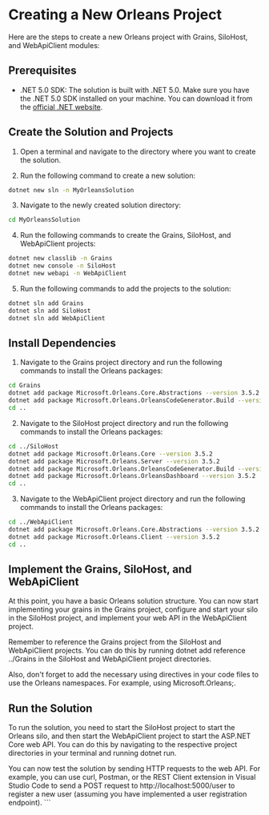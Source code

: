 # Creating a New Orleans Project

Here are the steps to create a new Orleans project with Grains, SiloHost, and WebApiClient modules:

## Prerequisites

- .NET 5.0 SDK: The solution is built with .NET 5.0. Make sure you have the .NET 5.0 SDK installed on your machine. You can download it from the [official .NET website](https://dotnet.microsoft.com/download).

## Create the Solution and Projects

1. Open a terminal and navigate to the directory where you want to create the solution.

2. Run the following command to create a new solution:

```sh
dotnet new sln -n MyOrleansSolution
```

3. Navigate to the newly created solution directory:

```sh
cd MyOrleansSolution
```

4. Run the following commands to create the Grains, SiloHost, and WebApiClient projects:


```sh
dotnet new classlib -n Grains
dotnet new console -n SiloHost
dotnet new webapi -n WebApiClient
```

5. Run the following commands to add the projects to the solution:

```sh
dotnet sln add Grains
dotnet sln add SiloHost
dotnet sln add WebApiClient
```

## Install Dependencies

1. Navigate to the Grains project directory and run the following commands to install the Orleans packages:

```sh
cd Grains
dotnet add package Microsoft.Orleans.Core.Abstractions --version 3.5.2
dotnet add package Microsoft.Orleans.OrleansCodeGenerator.Build --version 3.5.2
cd ..
```

2. Navigate to the SiloHost project directory and run the following commands to install the Orleans packages:

```sh
cd ../SiloHost
dotnet add package Microsoft.Orleans.Core --version 3.5.2
dotnet add package Microsoft.Orleans.Server --version 3.5.2
dotnet add package Microsoft.Orleans.OrleansCodeGenerator.Build --version 3.5.2
dotnet add package Microsoft.Orleans.OrleansDashboard --version 3.5.2
cd ..
```

3. Navigate to the WebApiClient project directory and run the following commands to install the Orleans packages:

```sh
cd ../WebApiClient
dotnet add package Microsoft.Orleans.Core.Abstractions --version 3.5.2
dotnet add package Microsoft.Orleans.Client --version 3.5.2
cd ..
```

## Implement the Grains, SiloHost, and WebApiClient

At this point, you have a basic Orleans solution structure. You can now start implementing your grains in the Grains project, configure and start your silo in the SiloHost project, and implement your web API in the WebApiClient project.

Remember to reference the Grains project from the SiloHost and WebApiClient projects. You can do this by running dotnet add reference ../Grains in the SiloHost and WebApiClient project directories.

Also, don't forget to add the necessary using directives in your code files to use the Orleans namespaces. For example, using Microsoft.Orleans;.

## Run the Solution
To run the solution, you need to start the SiloHost project to start the Orleans silo, and then start the WebApiClient project to start the ASP.NET Core web API. You can do this by navigating to the respective project directories in your terminal and running dotnet run.

You can now test the solution by sending HTTP requests to the web API. For example, you can use curl, Postman, or the REST Client extension in Visual Studio Code to send a POST request to http://localhost:5000/user to register a new user (assuming you have implemented a user registration endpoint). ```